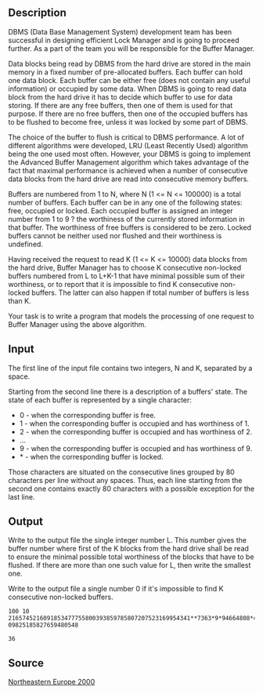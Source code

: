 <h2>Description</h2><p>DBMS (Data Base Management System) development team has been successful in designing efficient Lock Manager and is going to proceed further. As a part of the team you will be responsible for the Buffer Manager.
</p>
Data blocks being read by DBMS from the hard drive are stored in the main memory in a fixed number of pre-allocated buffers. Each buffer can hold one data block. Each buffer can be either free (does not contain any useful information) or occupied by some data. When DBMS is going to read data block from the hard drive it has to decide which buffer to use for data storing. If there are any free buffers, then one of them is used for that purpose. If there are no free buffers, then one of the occupied buffers has to be flushed to become free, unless it was locked by some part of DBMS.

The choice of the buffer to flush is critical to DBMS performance. A lot of different algorithms were developed, LRU (Least Recently Used) algorithm being the one used most often. However, your DBMS is going to implement the Advanced Buffer Management algorithm which takes advantage of the fact that maximal performance is achieved when a number of consecutive data blocks from the hard drive are read into consecutive memory buffers. 

Buffers are numbered from 1 to N, where N (1 &lt;= N &lt;= 100000) is a total number of buffers. Each buffer can be in any one of the following states: free, occupied or locked. Each occupied buffer is assigned an integer number from 1 to 9 ? the worthiness of the currently stored information in that buffer. The worthiness of free buffers is considered to be zero. Locked buffers cannot be neither used nor flushed and their worthiness is undefined.

Having received the request to read K (1 &lt;= K &lt;= 10000) data blocks from the hard drive, Buffer Manager has to choose K consecutive non-locked buffers numbered from L to L+K-1 that have minimal possible sum of their worthiness, or to report that it is impossible to find K consecutive non-locked buffers. The latter can also happen if total number of buffers is less than K. 

Your task is to write a program that models the processing of one request to Buffer Manager using the above algorithm.
<h2>Input</h2><p>The first line of the input file contains two integers, N and K, separated by a space.
</p>
Starting from the second line there is a description of a buffers' state. The state of each buffer is represented by a single character:
<ul><li>0 - when the corresponding buffer is free. 
<br></li><li>1 - when the corresponding buffer is occupied and has worthiness of 1. 
<br></li><li>2 - when the corresponding buffer is occupied and has worthiness of 2. 
<br></li><li>... 
<br></li><li>9 - when the corresponding buffer is occupied and has worthiness of 9. 
<br></li><li>* - when the corresponding buffer is locked. </li></ul><p>
</p>Those characters are situated on the consecutive lines grouped by 80 characters per line without any spaces. Thus, each line starting from the second one contains exactly 80 characters with a possible exception for the last line.
<h2>Output</h2><p>Write to the output file the single integer number L. This number gives the buffer number where first of the K blocks from the hard drive shall be read to ensure the minimal possible total worthiness of the blocks that have to be flushed. If there are more than one such value for L, then write the smallest one. 
</p>
Write to the output file a single number 0 if it's impossible to find K consecutive non-locked buffers.
<pre><code class="language-input1">100 10
2165745216091853477755800393859785807207523169954341**7363*9*94664808*4777717089
09825185827659480548</code></pre><pre><code class="language-output1">36
</code></pre><h2>Source</h2><a href="searchproblem?field=source&amp;key=Northeastern+Europe+2000">Northeastern Europe 2000</a>